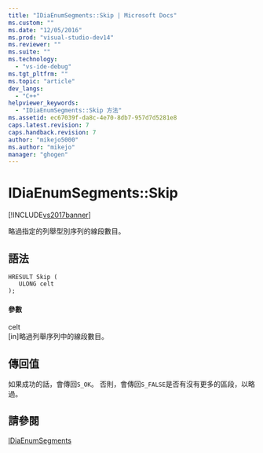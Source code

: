 ```yaml
---
title: "IDiaEnumSegments::Skip | Microsoft Docs"
ms.custom: ""
ms.date: "12/05/2016"
ms.prod: "visual-studio-dev14"
ms.reviewer: ""
ms.suite: ""
ms.technology: 
  - "vs-ide-debug"
ms.tgt_pltfrm: ""
ms.topic: "article"
dev_langs: 
  - "C++"
helpviewer_keywords: 
  - "IDiaEnumSegments::Skip 方法"
ms.assetid: ec67039f-da8c-4e70-8db7-957d7d5281e8
caps.latest.revision: 7
caps.handback.revision: 7
author: "mikejo5000"
ms.author: "mikejo"
manager: "ghogen"
---
```

# IDiaEnumSegments::Skip
[!INCLUDE[vs2017banner](../../code-quality/includes/vs2017banner.md)]

略過指定的列舉型別序列的線段數目。  
  
## 語法  
  
```cpp#  
HRESULT Skip (   
   ULONG celt  
);  
```  
  
#### 參數  
 celt  
 \[in\]略過列舉序列中的線段數目。  
  
## 傳回值  
 如果成功的話，會傳回`S_OK`。 否則，會傳回`S_FALSE`是否有沒有更多的區段，以略過。  
  
## 請參閱  
 [IDiaEnumSegments](../../debugger/debug-interface-access/idiaenumsegments.md)